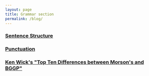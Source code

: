 ```yaml
---
layout: page
title: Grammar section
permalink: /blog/
---
```



### [Sentence Structure]({{site.baseurl}}/structures/sentence-structure)  
### [Punctuation]({{site.baseurl}}/structures/punctuation)
### [Ken Wick's "Top Ten Differences between Morson's and BGGP"]({{site.baseurl}}/structures/kw-top-ten-differences)


<br/>
<br/>



<br/>
<br/>

